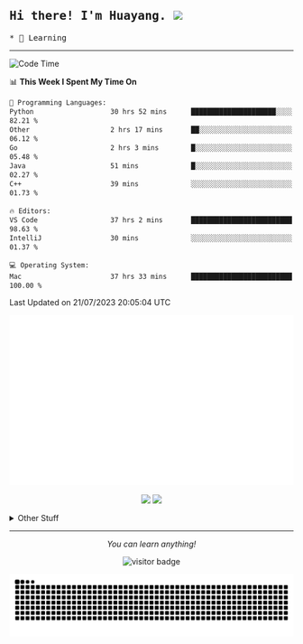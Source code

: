 <h2>
    <samp>Hi there! I'm Huayang. <img src="https://media.giphy.com/media/mGcNjsfWAjY5AEZNw6/giphy.gif" width="50"></samp>
</h2>
<p>
    <samp>
        * 🧐 Learning
    </samp>
</p>

<hr>

<!--START_SECTION:waka-->
![Code Time](http://img.shields.io/badge/Code%20Time-1%2C140%20hrs%2035%20mins-blue)

📊 **This Week I Spent My Time On** 

```text
💬 Programming Languages: 
Python                   30 hrs 52 mins      █████████████████████░░░░   82.21 % 
Other                    2 hrs 17 mins       ██░░░░░░░░░░░░░░░░░░░░░░░   06.12 % 
Go                       2 hrs 3 mins        █░░░░░░░░░░░░░░░░░░░░░░░░   05.48 % 
Java                     51 mins             █░░░░░░░░░░░░░░░░░░░░░░░░   02.27 % 
C++                      39 mins             ░░░░░░░░░░░░░░░░░░░░░░░░░   01.73 % 

🔥 Editors: 
VS Code                  37 hrs 2 mins       █████████████████████████   98.63 % 
IntelliJ                 30 mins             ░░░░░░░░░░░░░░░░░░░░░░░░░   01.37 % 

💻 Operating System: 
Mac                      37 hrs 33 mins      █████████████████████████   100.00 % 
```


 Last Updated on 21/07/2023 20:05:04 UTC
<!--END_SECTION:waka-->

<p align="center">
    <img src="/github-metrics.svg" alt="github metrics" style='visibility:visible'>
</p>
<p align="center">
    <img src="https://api.githubtrends.io/user/svg/XmchxUp/langs?time_range=one_year&theme=classic">
    <img src="https://api.githubtrends.io/user/svg/XmchxUp/repos?time_range=one_year&include_private=True&group=private&theme=classic">
</p>

<details>
  <summary>Other Stuff</summary>
  <br />
<!--   
  <p align="left">
    <img height="180em" src="https://github-readme-streak-stats.herokuapp.com/?user=GuillaumeFalourd" />
    
  </p> -->

  * 🏆 Some GitHub statistical reports:
  
  <img width="100%" src="https://github-profile-trophy.vercel.app/?username=xmchxup&column=7">
  <p align="left">  
    <img height="180em" src="https://github-readme-stats.vercel.app/api?username=xmchxup&hide_border=true&show_icons=true&include_all_commits=true&bg_color=0,EC6C6C,FFD479,FFFC79,73FA79&theme=graywhite&locale=en" />
    <img height="180em" src="https://github-readme-stats.vercel.app/api/top-langs/?username=xmchxup&hide=css,scss,html&langs_count=8&hide_border=true&layout=compact&bg_color=0,73FA79,73FDFF,D783FF&theme=graywhite&locale=en" />
  </p>
  
  <img width="100%" src="https://github-profile-summary-cards.vercel.app/api/cards/profile-details?username=xmchxup&theme=github" />
 
</a>
</details>
<hr>
<p align="center">
    <i>You can learn anything!</i>
    <p align="center">
        <img src="https://visitor-badge.laobi.icu/badge?page_id=xmchxup" alt="visitor badge"/>       
    </p>
</p>

<picture>
  <source media="(prefers-color-scheme: dark)" srcset="https://raw.githubusercontent.com/XmchxUp/XmchxUp/output/github-snake-dark.svg" />
  <source media="(prefers-color-scheme: light)" srcset="https://raw.githubusercontent.com/XmchxUp/XmchxUp/output/github-snake.svg" />
  <img alt="github-snake" src="https://raw.githubusercontent.com/XmchxUp/XmchxUp/output/github-snake.svg" />
</picture>


